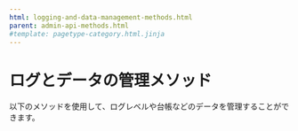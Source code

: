 ```yaml
---
html: logging-and-data-management-methods.html
parent: admin-api-methods.html
#template: pagetype-category.html.jinja
---
```

# ログとデータの管理メソッド

以下のメソッドを使用して、ログレベルや台帳などのデータを管理することができます。
